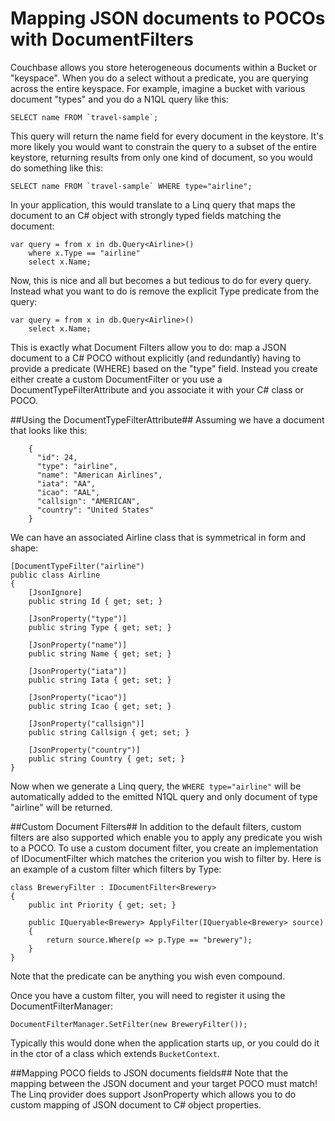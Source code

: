 Mapping JSON documents to POCOs with DocumentFilters
====================================================
Couchbase allows you store heterogeneous documents within a Bucket or "keyspace". When you do a select without a predicate, you are querying across the entire keyspace. For example, imagine a bucket with various document "types" and you do a N1QL query like this:

    SELECT name FROM `travel-sample`;

This query will return the name field for every document in the keystore. It's more likely you would want to constrain the query to a subset of the entire keystore, returning results from only one kind of document, so you would do something like this:

	SELECT name FROM `travel-sample` WHERE type="airline";

In your application, this would translate to a Linq query that maps the document to an C# object with strongly typed fields matching the document:

    var query = from x in db.Query<Airline>()
    	where x.Type == "airline"
    	select x.Name;	

Now, this is nice and all but becomes a but tedious to do for every query. Instead what you want to do is remove the explicit Type predicate from the query:

	var query = from x in db.Query<Airline>()
		select x.Name;	

This is exactly what Document Filters allow you to do: map a JSON document to a C# POCO without explicitly (and redundantly) having to provide a predicate (WHERE) based on the "type" field. Instead you create either create a custom DocumentFilter or you use a DocumentTypeFilterAttribute and you associate it with your C# class or POCO. 

##Using the DocumentTypeFilterAttribute##
Assuming we have a document that looks like this:

		{
          "id": 24,
          "type": "airline",
          "name": "American Airlines",
          "iata": "AA",
          "icao": "AAL",
          "callsign": "AMERICAN",
          "country": "United States"
        }

We can have an associated Airline class that is symmetrical in form and shape:
	
	[DocumentTypeFilter("airline")
	public class Airline
    {
        [JsonIgnore]
        public string Id { get; set; }

        [JsonProperty("type")]
        public string Type { get; set; }

        [JsonProperty("name")]
        public string Name { get; set; }

        [JsonProperty("iata")]
        public string Iata { get; set; }

        [JsonProperty("icao")]
        public string Icao { get; set; }

        [JsonProperty("callsign")]
        public string Callsign { get; set; }

        [JsonProperty("country")]
        public string Country { get; set; }
    }

Now when we generate a Linq query, the `WHERE type="airline"` will be automatically added to the emitted N1QL query and only document of type "airline" will be returned.

##Custom Document Filters##
In addition to the default filters, custom filters are also supported which enable you to apply any predicate you wish to a POCO. To use a custom document filter, you create an implementation of IDocumentFilter which matches the criterion you wish to filter by. 
Here is an example of a custom filter which filters by Type:


	class BreweryFilter : IDocumentFilter<Brewery>
    {
        public int Priority { get; set; }

        public IQueryable<Brewery> ApplyFilter(IQueryable<Brewery> source)
        {
            return source.Where(p => p.Type == "brewery");
        }
    }

Note that the predicate can be anything you wish even compound.

Once you have a custom filter, you will need to register it using the DocumentFilterManager:

    DocumentFilterManager.SetFilter(new BreweryFilter());

Typically this would done when the application starts up, or you could do it in the ctor of a class which extends `BucketContext`.

##Mapping POCO fields to JSON documents fields##
Note that the mapping between the JSON document and your target POCO must match! The Linq provider does support JsonProperty which allows you to do custom mapping of JSON document to C# object properties.



	
